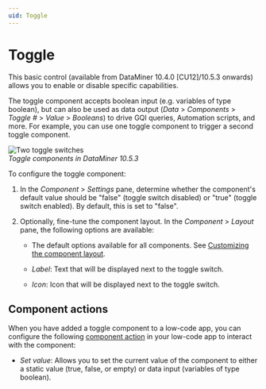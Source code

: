 ```yaml
---
uid: Toggle
---
```


# Toggle

This basic control (available from DataMiner 10.4.0 [CU12]/10.5.3 onwards<!--RN 41903-->) allows you to enable or disable specific capabilities.

The toggle component accepts boolean input (e.g. variables of type boolean), but can also be used as data output (*Data* > *Components* > *Toggle #* > *Value* > *Booleans*) to drive GQI queries, Automation scripts, and more. For example, you can use one toggle component to trigger a second toggle component.

![Two toggle switches](~/dataminer/images/Notification_and_Vibration_Controls.gif)<br>*Toggle components in DataMiner 10.5.3*

To configure the toggle component:

1. In the *Component* > *Settings* pane, determine whether the component's default value should be "false" (toggle switch disabled) or "true" (toggle switch enabled). By default, this is set to "false".

1. Optionally, fine-tune the component layout. In the *Component* > *Layout* pane, the following options are available:

   - The default options available for all components. See [Customizing the component layout](xref:Customize_Component_Layout).

   - *Label*: Text that will be displayed next to the toggle switch.

   - *Icon*: Icon that will be displayed next to the toggle switch.

## Component actions

When you have added a toggle component to a low-code app, you can configure the following [component action](xref:LowCodeApps_event_config#executing-a-component-action) in your low-code app to interact with the component:

- *Set value*: Allows you to set the current value of the component to either a static value (true, false, or empty) or data input (variables of type boolean)<!--RN 41911-->.

